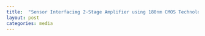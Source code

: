 ```yaml
---
title:  "Sensor Interfacing 2-Stage Amplifier using 180nm CMOS Technology"
layout: post
categories: media
---
```

